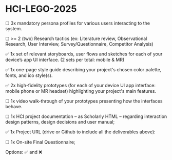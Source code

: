 # HCI-LEGO-2025

☐ 3x mandatory persona profiles for various users interacting to the system.

☐ >= 2 (two) Research tactics (ex: Literature review, Observational Research, User Interview, Survey/Questionnaire, Competitor Analysis)  

✅ 1x set of relevant storyboards, user flows and sketches for each of your device’s app UI interface.  (2 sets per total: mobile & MR)

✅ 1x one-page style guide describing your project's chosen color palette, fonts, and ico style(s).  

✅ 2x high-fidelity prototypes (for each of your device UI app interface: mobile phone or MR headset) highlighting your project's main features.

☐ 1x video walk-through of your prototypes presenting how the interfaces behave.  

☐ 1x HCI project documentation – as Scholarly HTML – regarding interaction design patterns, design decisions and user manual;

✅ 1x Project URL (drive or Github to include all the deliverables above):

☐ 1x On-site Final Questionnaire;

Options: ✅ and ❌
